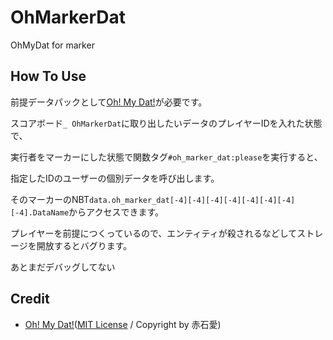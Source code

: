 # OhMarkerDat

OhMyDat for marker

## How To Use

前提データパックとして[Oh! My Dat!](https://github.com/Ai-Akaishi/OhMyDat)が必要です。

スコアボード`_ OhMarkerDat`に取り出したいデータのプレイヤーIDを入れた状態で、

実行者をマーカーにした状態で関数タグ`#oh_marker_dat:please`を実行すると、

指定したIDのユーザーの個別データを呼び出します。

そのマーカーのNBT`data.oh_marker_dat[-4][-4][-4][-4][-4][-4][-4][-4].DataName`からアクセスできます。

プレイヤーを前提につくっているので、エンティティが殺されるなどしてストレージを開放するとバグります。

あとまだデバッグしてない

## Credit

- [Oh! My Dat!](https://github.com/Ai-Akaishi/OhMyDat)([MIT License](https://opensource.org/licenses/mit-license.php) / Copyright by 赤石愛)
